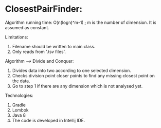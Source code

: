 # ClosestPairFinder:

Algorithm running time: O(n(logn)^m-1) ; m is the number of dimension. It is assumed as constant.

Limitations: 
1. Filename should be written to main class.
2. Only reads from '.tsv files'.

Algorithm --> Divide and Conquer:
1. Divides data into two according to one selected dimension.
2. Checks division point closer points to find any missing closest point on the data.
3. Go to step 1 if there are any dimension which is not analysed yet.

Technologies:
1. Gradle
2. Lombok
3. Java 8
4. The code is developed in Intellij IDE.